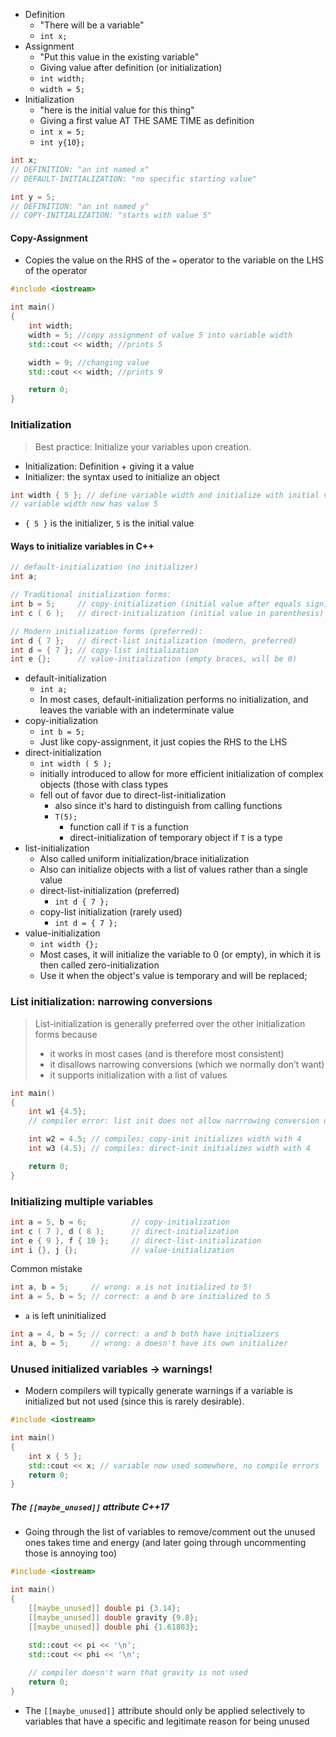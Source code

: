 - Definition
	- "There will be a variable"
	- `int x;`
- Assignment
	- "Put this value in the existing variable"
	- Giving value after definition (or initialization)
	- `int width;`
	- `width = 5;`
- Initialization
	- "here is the initial value for this thing"
	- Giving a first value AT THE SAME TIME as definition
	- `int x = 5;`
	- `int y{10};`

```cpp
int x;          
// DEFINITION: "an int named x"
// DEFAULT-INITIALIZATION: "no specific starting value"

int y = 5;      
// DEFINITION: "an int named y"
// COPY-INITIALIZATION: "starts with value 5"
```
#### Copy-Assignment
- Copies the value on the RHS of the `=` operator to the variable on the LHS of the operator
```cpp
#include <iostream>

int main()
{
	int width;
	width = 5; //copy assignment of value 5 into variable width
	std::cout << width; //prints 5

	width = 9; //changing value
	std::cout << width; //prints 9

	return 0;
}
```

### Initialization
> Best practice: Initialize your variables upon creation.
- Initialization: Definition + giving it a value
- Initializer: the syntax used to initialize an object
```cpp
int width { 5 }; // define variable width and initialize with initial value 5
// variable width now has value 5
```
- `{ 5 }` is the initializer, `5` is the initial value

#### Ways to initialize variables in C++
```cpp
// default-initialization (no initializer)
int a;         

// Traditional initialization forms:
int b = 5;     // copy-initialization (initial value after equals sign)
int c ( 6 );   // direct-initialization (initial value in parenthesis)

// Modern initialization forms (preferred):
int d { 7 };   // direct-list initialization (modern, preferred)
int d = { 7 }; // copy-list initialization
int e {};      // value-initialization (empty braces, will be 0)
```
- default-initialization 
	- `int a;`
	- In most cases, default-initialization performs no initialization, and leaves the variable with an indeterminate value
- copy-initialization
	- `int b = 5;`
	- Just like copy-assignment, it just copies the RHS to the LHS
- direct-initialization
	- `int width ( 5 );`
	- initially introduced to allow for more efficient initialization of complex objects (those with class types
	- fell out of favor due to direct-list-initialization
		- also since it's hard to distinguish from calling functions
		- `T(5);`
			- function call if `T` is a function
			- direct-initialization of temporary object if `T` is a type
- list-initialization
	- Also called  uniform initialization/brace initialization
	- Also can initialize objects with a list of values rather than a single value
	- direct-list-initialization (preferred)
		- `int d { 7 };`
	- copy-list initialization (rarely used)
		- `int d = { 7 };`
- value-initialization
	- `int width {};`
	- Most cases, it will initialize the variable to 0 (or empty), in which it is then called zero-initialization
	- Use it when the object's value is temporary and will be replaced;

### List initialization: narrowing conversions
> List-initialization is generally preferred over the other initialization forms because
> -  it works in most cases (and is therefore most consistent)
> - it disallows narrowing conversions (which we normally don’t want)
> - it supports initialization with a list of values

```cpp
int main()
{
	int w1 {4.5}; 
	// compiler error: list init does not allow narrrowing conversion of 4.5 to 4

	int w2 = 4.5; // compiles: copy-init initializes width with 4
	int w3 (4.5); // compiles: direct-init initializes width with 4

	return 0;
}
```

### Initializing multiple variables
```cpp
int a = 5, b = 6;          // copy-initialization
int c ( 7 ), d ( 8 );      // direct-initialization
int e { 9 }, f { 10 };     // direct-list-initialization
int i {}, j {};            // value-initialization
```

Common mistake
```cpp
int a, b = 5;     // wrong: a is not initialized to 5!
int a = 5, b = 5; // correct: a and b are initialized to 5
```
- `a` is left uninitialized
```cpp
int a = 4, b = 5; // correct: a and b both have initializers
int a, b = 5;     // wrong: a doesn't have its own initializer
```

### Unused initialized variables -> warnings!
- Modern compilers will typically generate warnings if a variable is initialized but not used (since this is rarely desirable).
```cpp
#include <iostream>

int main()
{
    int x { 5 };
    std::cout << x; // variable now used somewhere, no compile errors
    return 0;
}
```
##### The `[[maybe_unused]]` attribute C++17
- Going through the list of variables to remove/comment out the unused ones takes time and energy (and later going through uncommenting those is annoying too)
```cpp
#include <iostream>

int main()
{
	[[maybe_unused]] double pi {3.14};
	[[maybe_unused]] double gravity {9.8};
	[[maybe_unused]] double phi {1.61803};
	
	std::cout << pi << '\n';
	std::cout << phi << '\n';

	// compiler doesn't warn that gravity is not used
	return 0;
}
```
- The `[[maybe_unused]]` attribute should only be applied selectively to variables that have a specific and legitimate reason for being unused
